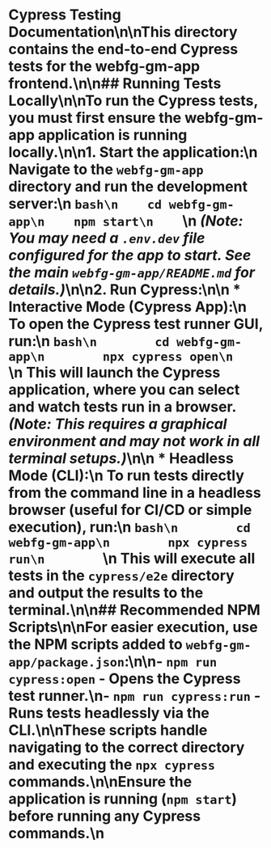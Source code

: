 # Cypress Testing Documentation\n\nThis directory contains the end-to-end Cypress tests for the webfg-gm-app frontend.\n\n## Running Tests Locally\n\nTo run the Cypress tests, you must first ensure the webfg-gm-app application is running locally.\n\n1.  **Start the application:**\n    Navigate to the `webfg-gm-app` directory and run the development server:\n    ```bash\n    cd webfg-gm-app\n    npm start\n    ```\n    *(Note: You may need a `.env.dev` file configured for the app to start. See the main `webfg-gm-app/README.md` for details.)*\n\n2.  **Run Cypress:**\n\n    *   **Interactive Mode (Cypress App):**\n        To open the Cypress test runner GUI, run:\n        ```bash\n        cd webfg-gm-app\n        npx cypress open\n        ```\n        This will launch the Cypress application, where you can select and watch tests run in a browser. *(Note: This requires a graphical environment and may not work in all terminal setups.)*\n\n    *   **Headless Mode (CLI):**\n        To run tests directly from the command line in a headless browser (useful for CI/CD or simple execution), run:\n        ```bash\n        cd webfg-gm-app\n        npx cypress run\n        ```\n        This will execute all tests in the `cypress/e2e` directory and output the results to the terminal.\n\n## Recommended NPM Scripts\n\nFor easier execution, use the NPM scripts added to `webfg-gm-app/package.json`:\n\n-   `npm run cypress:open` - Opens the Cypress test runner.\n-   `npm run cypress:run` - Runs tests headlessly via the CLI.\n\nThese scripts handle navigating to the correct directory and executing the `npx cypress` commands.\n\nEnsure the application is running (`npm start`) before running any Cypress commands.\n